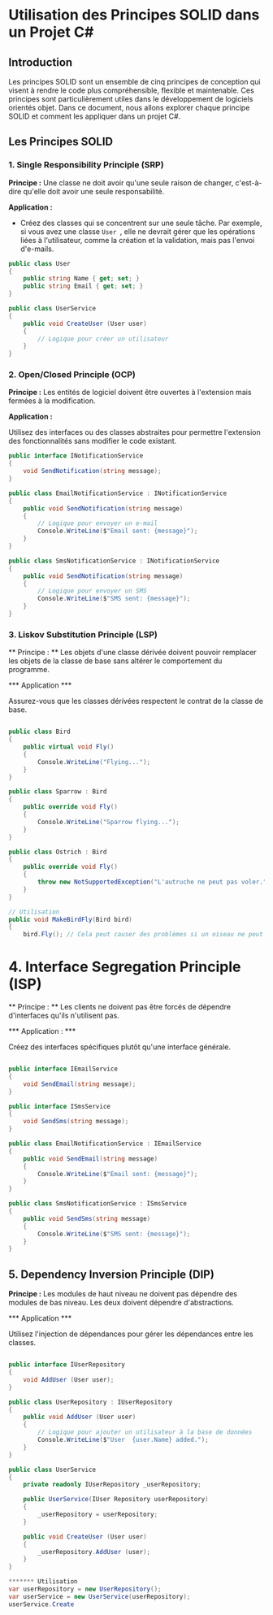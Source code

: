 # Utilisation des Principes SOLID dans un Projet C#

## Introduction

Les principes SOLID sont un ensemble de cinq principes de conception qui visent à rendre le code plus compréhensible, flexible et maintenable. Ces principes sont particulièrement utiles dans le développement de logiciels orientés objet. Dans ce document, nous allons explorer chaque principe SOLID et comment les appliquer dans un projet C#.

## Les Principes SOLID

### 1. Single Responsibility Principle (SRP)

**Principe :** Une classe ne doit avoir qu'une seule raison de changer, c'est-à-dire qu'elle doit avoir une seule responsabilité.

**Application :**
- Créez des classes qui se concentrent sur une seule tâche. Par exemple, si vous avez une classe `User `, elle ne devrait gérer que les opérations liées à l'utilisateur, comme la création et la validation, mais pas l'envoi d'e-mails.

```csharp
public class User
{
    public string Name { get; set; }
    public string Email { get; set; }
}

public class UserService
{
    public void CreateUser (User user)
    {
        // Logique pour créer un utilisateur
    }
}

```
### 2. Open/Closed Principle (OCP)
**Principe :** Les entités de logiciel doivent être ouvertes à l'extension mais fermées à la modification.

**Application :**

Utilisez des interfaces ou des classes abstraites pour permettre l'extension des fonctionnalités sans modifier le code existant.
</pre>
```csharp
public interface INotificationService
{
    void SendNotification(string message);
}

public class EmailNotificationService : INotificationService
{
    public void SendNotification(string message)
    {
        // Logique pour envoyer un e-mail
        Console.WriteLine($"Email sent: {message}");
    }
}

public class SmsNotificationService : INotificationService
{
    public void SendNotification(string message)
    {
        // Logique pour envoyer un SMS
        Console.WriteLine($"SMS sent: {message}");
    }
}
```
### 3. Liskov Substitution Principle (LSP)
** Principe : ** Les objets d'une classe dérivée doivent pouvoir remplacer les objets de la classe de base sans altérer le comportement du programme.

*** Application ***

Assurez-vous que les classes dérivées respectent le contrat de la classe de base.
```csharp

public class Bird
{
    public virtual void Fly()
    {
        Console.WriteLine("Flying...");
    }
}

public class Sparrow : Bird
{
    public override void Fly()
    {
        Console.WriteLine("Sparrow flying...");
    }
}

public class Ostrich : Bird
{
    public override void Fly()
    {
        throw new NotSupportedException("L'autruche ne peut pas voler.");
    }
}

// Utilisation
public void MakeBirdFly(Bird bird)
{
    bird.Fly(); // Cela peut causer des problèmes si un oiseau ne peut pas voler
```
# 4. Interface Segregation Principle (ISP)
** Principe : ** Les clients ne doivent pas être forcés de dépendre d'interfaces qu'ils n'utilisent pas.

*** Application : ***

Créez des interfaces spécifiques plutôt qu'une interface générale.
```csharp

public interface IEmailService
{
    void SendEmail(string message);
}

public interface ISmsService
{
    void SendSms(string message);
}

public class EmailNotificationService : IEmailService
{
    public void SendEmail(string message)
    {
        Console.WriteLine($"Email sent: {message}");
    }
}

public class SmsNotificationService : ISmsService
{
    public void SendSms(string message)
    {
        Console.WriteLine($"SMS sent: {message}");
    }
}
```
## 5. Dependency Inversion Principle (DIP)
**Principe :** Les modules de haut niveau ne doivent pas dépendre des modules de bas niveau. Les deux doivent dépendre d'abstractions.

*** Application ***

Utilisez l'injection de dépendances pour gérer les dépendances entre les classes.
```csharp

public interface IUserRepository
{
    void AddUser (User user);
}

public class UserRepository : IUserRepository
{
    public void AddUser (User user)
    {
        // Logique pour ajouter un utilisateur à la base de données
        Console.WriteLine($"User  {user.Name} added.");
    }
}

public class UserService
{
    private readonly IUserRepository _userRepository;

    public UserService(IUser Repository userRepository)
    {
        _userRepository = userRepository;
    }

    public void CreateUser (User user)
    {
        _userRepository.AddUser (user);
    }
}

******* Utilisation
var userRepository = new UserRepository();
var userService = new UserService(userRepository);
userService.Create
